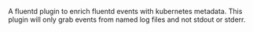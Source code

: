 A fluentd plugin to enrich fluentd events with kubernetes metadata.  This plugin will only grab events from named log files and not stdout or stderr.
